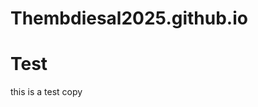 # Thembdiesal2025.github.io
<html>
<head>
<h1>Test</h1>
</head>
<body>
<p>this is a test copy</p>


  
</body>


  
</html>
